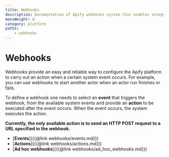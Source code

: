 ```yaml
---
title: Webhooks
description: Documentation of Apify webhooks system that enables integration of multiple actors or external systems.
menuWeight: 8
category: platform
paths:
    - webhooks
---
```


# [](./webhooks)Webhooks

Webhooks provide an easy and reliable way to configure the Apify platform to carry out an action when a certain system event occurs. For example, you can use webhooks to start another actor when an actor run finishes or fails.

To define a webhook one needs to select an **event** that triggers the webhook, from the available system events and provide an **action** to be executed after the event occurs. When the event occurs, the system executes the action.

**Currently, the only available action is to send an HTTP POST request to a URL specified in the webhook.**

*   [**Events**]({{@link webhooks/events.md}})
*   [**Actions**]({{@link webhooks/actions.md}})
*   [**Ad hoc webhooks**]({{@link webhooks/ad_hoc_webhooks.md}})

